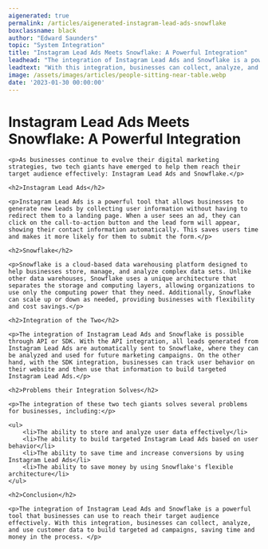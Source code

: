 ```yaml
---
aigenerated: true
permalink: /articles/aigenerated-instagram-lead-ads-snowflake
boxclassname: black
author: "Edward Saunders"
topic: "System Integration"
title: "Instagram Lead Ads Meets Snowflake: A Powerful Integration"
leadhead: "The integration of Instagram Lead Ads and Snowflake is a powerful tool that businesses can use to reach their target audience effectively"
leadtext: "With this integration, businesses can collect, analyze, and use customer data to build targeted ad campaigns, saving time and money in the process."
image: /assets/images/articles/people-sitting-near-table.webp
date: '2023-01-30 00:00:00'
---
```

<div class="arttext">
	<h1>Instagram Lead Ads Meets Snowflake: A Powerful Integration</h1>

	<p>As businesses continue to evolve their digital marketing strategies, two tech giants have emerged to help them reach their target audience effectively: Instagram Lead Ads and Snowflake.</p>

	<h2>Instagram Lead Ads</h2>

	<p>Instagram Lead Ads is a powerful tool that allows businesses to generate new leads by collecting user information without having to redirect them to a landing page. When a user sees an ad, they can click on the call-to-action button and the lead form will appear, showing their contact information automatically. This saves users time and makes it more likely for them to submit the form.</p>

	<h2>Snowflake</h2>

	<p>Snowflake is a cloud-based data warehousing platform designed to help businesses store, manage, and analyze complex data sets. Unlike other data warehouses, Snowflake uses a unique architecture that separates the storage and computing layers, allowing organizations to use only the computing power that they need. Additionally, Snowflake can scale up or down as needed, providing businesses with flexibility and cost savings.</p>

	<h2>Integration of the Two</h2>

	<p>The integration of Instagram Lead Ads and Snowflake is possible through API or SDK. With the API integration, all leads generated from Instagram Lead Ads are automatically sent to Snowflake, where they can be analyzed and used for future marketing campaigns. On the other hand, with the SDK integration, businesses can track user behavior on their website and then use that information to build targeted Instagram Lead Ads.</p>

	<h2>Problems their Integration Solves</h2>

	<p>The integration of these two tech giants solves several problems for businesses, including:</p>

	<ul>
		<li>The ability to store and analyze user data effectively</li>
		<li>The ability to build targeted Instagram Lead Ads based on user behavior</li>
		<li>The ability to save time and increase conversions by using Instagram Lead Ads</li>
		<li>The ability to save money by using Snowflake's flexible architecture</li>
	</ul>

	<h2>Conclusion</h2>

	<p>The integration of Instagram Lead Ads and Snowflake is a powerful tool that businesses can use to reach their target audience effectively. With this integration, businesses can collect, analyze, and use customer data to build targeted ad campaigns, saving time and money in the process. </p>

</div>